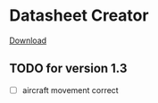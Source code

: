 # Datasheet Creator

[Download](https://github.com/hindlet/datasheet_creator/releases/download/v1.2/datasheet_creator.exe)

 

## TODO for version 1.3
- [ ] aircraft movement correct